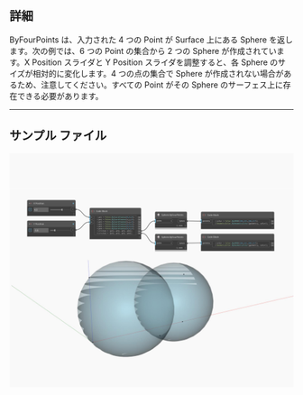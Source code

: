 ## 詳細
ByFourPoints は、入力された 4 つの Point が Surface 上にある Sphere を返します。次の例では、6 つの Point の集合から 2 つの Sphere が作成されています。X Position スライダと Y Position スライダを調整すると、各 Sphere のサイズが相対的に変化します。4 つの点の集合で Sphere が作成されない場合があるため、注意してください。すべての Point がその Sphere のサーフェス上に存在できる必要があります。
___
## サンプル ファイル

![ByFourPoints](./Autodesk.DesignScript.Geometry.Sphere.ByFourPoints_img.jpg)

